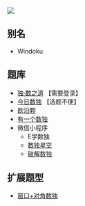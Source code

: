 ![](https://cn.sudoku.today/pic/windoku/9939_426764.png)

## 别名

- Windoku

## 题库

- [独·数之道](http://www.sudokufans.org.cn/lx/game.index.php?type=win) 【需要登录】
- [今日数独](https://cn.sudoku.today/g-windoku/) 【选题不便】
- [欧泊颗](https://www.oubk.com/sudoku/windoku-3x3-0.html?level=5)
- [有一个数独](https://shudu.one/hyper-sudoku.php)
- 微信小程序
  - E学数独
  - [数独星空](#小程序://数独星空/TYOXr9SLNGQlDmx)
  - [破解数独](#小程序://破解数独/破解数独/6Oj6WLfkbkJiyhw)

## 扩展题型

- [窗口+对角数独](../../../混合类/窗口+对角数独.md)